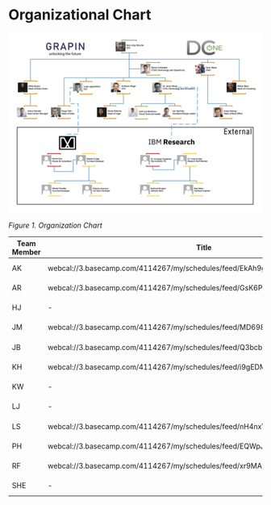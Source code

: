 # Organizational Chart

![Figure 1. Organizational Chart](/png/190912_GRAPIN_org_chart_v0.07.png)

*Figure 1. Organization Chart*

| Team Member | Title | Nick Name | Reports to | Backup |
| ------ | ------ | ------ | ------ | ------ |
| AK | webcal://3.basecamp.com/4114267/my/schedules/feed/EkAh9gxyGiScf7mUiEys4PuF.ics | Nick Name | Reports to | Backup |
| AR | webcal://3.basecamp.com/4114267/my/schedules/feed/GsK6PXEtycSv79uncsAfogPU.ics | Nick Name | Reports to | Backup |
| HJ | - | Nick Name | Reports to | Backup |
| JM | webcal://3.basecamp.com/4114267/my/schedules/feed/MD698ZKDLHai4MGTnJ3L8Pxb.ics | Nick Name | Reports to | Backup |
| JB | webcal://3.basecamp.com/4114267/my/schedules/feed/Q3bcbD5JrRbRjU8E8JNVTiZz.ics | Nick Name | Reports to | Backup |
| KH | webcal://3.basecamp.com/4114267/my/schedules/feed/i9gEDMSetCC3Uz7nSsaMUYpG.ics | Nick Name | Reports to | Backup |
| KW | - | Nick Name | Reports to | Backup |
| LJ | - | Nick Name | Reports to | Backup |
| LS | webcal://3.basecamp.com/4114267/my/schedules/feed/nH4nxVjRRJmKibTCnsyHpG7q.ics | Nick Name | Reports to | Backup |
| PH | webcal://3.basecamp.com/4114267/my/schedules/feed/EQWpJw5seShR9hhJsFPY8nLn.ics | Nick Name | Reports to | Backup |
| RF | webcal://3.basecamp.com/4114267/my/schedules/feed/xr9MA5gKmwMDyScdidsnhDbG.ics | Nick Name | Reports to | Backup |
| SHE | - | Nick Name | Reports to | Backup |